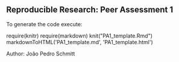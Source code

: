 ## Reproducible Research: Peer Assessment 1

To generate the code execute:

require(knitr)
require(markdown)
knit("PA1_template.Rmd")
markdownToHTML('PA1_template.md', 'PA1_template.html')

Author: João Pedro Schmitt